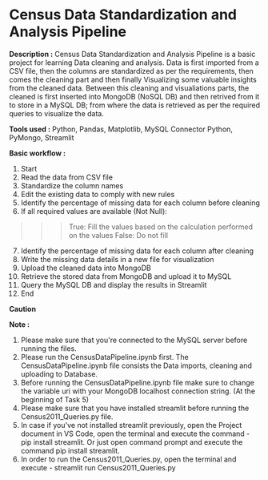 # Census Data Standardization and Analysis Pipeline
**Description :**
Census Data Standardization and Analysis Pipeline is a basic project for learning Data cleaning and analysis. Data is first imported from a CSV file, then the columns are standardized as per the requirements, then comes the cleaning part and then finally Visualizing some valuable insights from the cleaned data. Between this cleaning and visualiations parts, the cleaned is first inserted into MongoDB (NoSQL DB) and then retrived from it to store in a MySQL DB; from where the data is retrieved as per the required queries to visualize the data.

**Tools used :**
Python, Pandas, Matplotlib, MySQL Connector Python, PyMongo, Streamlit

**Basic workflow :**
1. Start
2. Read the data from CSV file
3. Standardize the column names
4. Edit the existing data to comply with new rules
5. Identify the percentage of missing data for each column before cleaning
6. If all required values are available (Not Null):
>>>True: Fill the values based on the calculation performed on the values
>>>False: Do not fill
7. Identify the percentage of missing data for each column after cleaning
8. Write the missing data details in a new file for visualization
9. Upload the cleaned data into MongoDB
10. Retrieve the stored data from MongoDB and upload it to MySQL
11. Query the MySQL DB and display the results in Streamlit 
12. End

**Caution**

**Note :**

1. Please make sure that you're connected to the MySQL server before running the files.
2. Please run the CensusDataPipeline.ipynb first. The CensusDataPipeline.ipynb file consists the Data imports, cleaning and uploading to Database.
3. Before running the CensusDataPipeline.ipynb file make sure to change the variable uri with your MongoDB localhost connection string. (At the beginning of Task 5)
4. Please make sure that you have installed streamlit before running the Census2011_Queries.py file.
5. In case if you've not installed streamlit previously, open the Project document in VS Code, open the terminal and execute the command - pip install streamlit.
   Or just open command prompt and execute the command pip install streamlit.
6. In order to run the Census2011_Queries.py, open the terminal and execute - streamlit run Census2011_Queries.py
